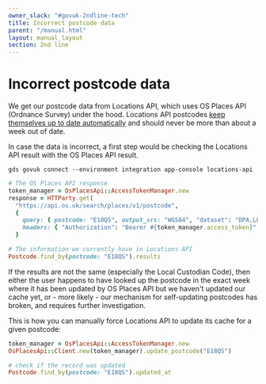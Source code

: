 ```yaml
---
owner_slack: "#govuk-2ndline-tech"
title: Incorrect postcode data
parent: "/manual.html"
layout: manual_layout
section: 2nd line
---
```


# Incorrect postcode data

We get our postcode data from Locations API, which uses OS Places API (Ordnance Survey) under the hood. Locations API postcodes [keep themselves up to date automatically](https://github.com/alphagov/locations-api/blob/main/docs/postcodes-added-cached-updated.md#how-postcodes-are-updated) and should never be more than about a week out of date.

In case the data is incorrect, a first step would be checking the Locations API result with the OS Places API result.

```shell
gds govuk connect --environment integration app-console locations-api
```

```ruby
# The OS Places API response
token_manager = OsPlacesApi::AccessTokenManager.new
response = HTTParty.get(
  "https://api.os.uk/search/places/v1/postcode",
  {
    query: { postcode: "E18QS", output_srs: "WGS84", "dataset": "DPA,LPI" },
    headers: { "Authorization": "Bearer #{token_manager.access_token}" },
  }

# The information we currently have in Locations API
Postcode.find_by(postcode: "E18QS").results
```

If the results are not the same (especially the Local Custodian Code), then either the user happens to have looked up the postcode in the exact week where it has been updated by OS Places API but we haven't updated our cache yet, or - more likely - our mechanism for self-updating postcodes has broken, and requires further investigation.

This is how you can manually force Locations API to update its cache for a given postcode:

```ruby
token_manager = OsPlacesApi::AccessTokenManager.new
OsPlacesApi::Client.new(token_manager).update_postcode("E18QS")

# check if the record was updated
Postcode.find_by(postcode: "E18QS").updated_at
```
